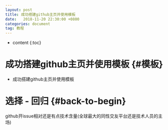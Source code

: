 ```yaml
---
layout: post
title: 成功搭建github主页并使用模板
date:   2018-11-20 22:30:00 +0800
categories: document
tag: 教程
---
```


* content
{:toc}


成功搭建github主页并使用模板			{#模板}
====================================

- 成功搭建github主页并使用模板


选择 - 回归			{#back-to-begin}
====================================

github开issue相对还是有点技术含量(全球最大的同性交友平台还是技术人员的主场)
